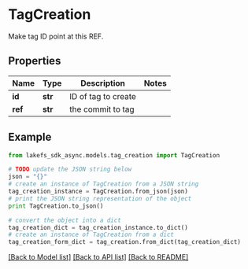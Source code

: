 # TagCreation

Make tag ID point at this REF.

## Properties

Name | Type | Description | Notes
------------ | ------------- | ------------- | -------------
**id** | **str** | ID of tag to create | 
**ref** | **str** | the commit to tag | 

## Example

```python
from lakefs_sdk_async.models.tag_creation import TagCreation

# TODO update the JSON string below
json = "{}"
# create an instance of TagCreation from a JSON string
tag_creation_instance = TagCreation.from_json(json)
# print the JSON string representation of the object
print TagCreation.to_json()

# convert the object into a dict
tag_creation_dict = tag_creation_instance.to_dict()
# create an instance of TagCreation from a dict
tag_creation_form_dict = tag_creation.from_dict(tag_creation_dict)
```
[[Back to Model list]](../README.md#documentation-for-models) [[Back to API list]](../README.md#documentation-for-api-endpoints) [[Back to README]](../README.md)


